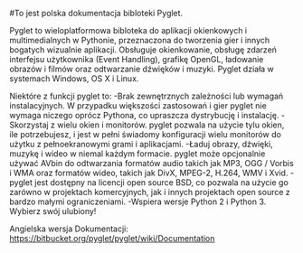 #To jest polska dokumentacja bibloteki Pyglet.

Pyglet to wieloplatformowa bibloteka do aplikacji okienkowych i multimedialnych w Pythonie, przeznaczona do tworzenia gier i innych bogatych wizualnie aplikacji.
Obsługuje okienkowanie, obsługę zdarzeń interfejsu użytkownika (Event Handling), grafikę OpenGL, ładowanie obrazów i filmów oraz odtwarzanie dźwięków i muzyki. Pyglet działa w systemach Windows, OS X i Linux.




Niektóre z funkcji pyglet to:
	-Brak zewnętrznych zależności lub wymagań instalacyjnych. W przypadku większości zastosowań i gier pyglet nie wymaga niczego oprócz Pythona, co upraszcza dystrybucję i instalację.
	-Skorzystaj z wielu okien i monitorów. pyglet pozwala na użycie tylu okien, ile potrzebujesz, i jest w pełni świadomy konfiguracji wielu monitorów do użytku z pełnoekranowymi grami i aplikacjami.
	-Ładuj obrazy, dźwięki, muzykę i wideo w niemal każdym formacie. pyglet może opcjonalnie używać AVbin do odtwarzania formatów audio takich jak MP3, OGG / Vorbis i WMA oraz formatów wideo, takich jak DivX, MPEG-2, H.264, WMV i Xvid.
	-pyglet jest dostępny na licencji open source BSD, co pozwala na użycie go zarówno w projektach komercyjnych, jak i innych projektach open source z bardzo małymi ograniczeniami.
	-Wspiera wersje Python 2 i Python 3. Wybierz swój ulubiony!

Angielska wersja Dokumentacji: https://bitbucket.org/pyglet/pyglet/wiki/Documentation
